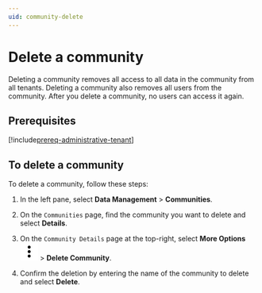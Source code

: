 ```yaml
---
uid: community-delete
---
```


# Delete a community

Deleting a community removes all access to all data in the community from all tenants. Deleting a community also removes all users from the community. After you delete a community, no users can access it again.

## Prerequisites

[!include[prereq-administrative-tenant](includes/prereq-administrative-tenant.md)]

## To delete a community

To delete a community, follow these steps:

1. In the left pane, select **Data Management** > **Communities**.

1. On the `Communities` page, find the community you want to delete and select **Details**.

1. On the `Community Details` page at the top-right, select **More Options** ![More Options](../_icons/default/dots-vertical.svg "More Options")  > **Delete Community**.

1. Confirm the deletion by entering the name of the community to delete and select **Delete**.
